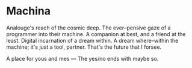 # Machina

Analouge's reach of the cosmic deep.
The ever–pensive gaze of a programmer into their machine.
A companion at best, and a friend at the least.
Digital incarnation of a dream within.
A dream where–within the machine; it's just a tool, partner.
That's the future that I forsee.

A place for yous and mes —
The yes/no ends with maybe so.

